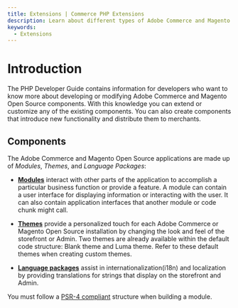 ```yaml
---
title: Extensions | Commerce PHP Extensions
description: Learn about different types of Adobe Commerce and Magento Open Source components.
keywords:
  - Extensions
---
```


# Introduction

The PHP Developer Guide contains information for developers who want to know more about developing or modifying Adobe Commerce and Magento Open Source components. With this knowledge you can extend or customize any of the existing components. You can also create components that introduce new functionality and distribute them to merchants.

## Components

The Adobe Commerce and Magento Open Source applications are made up of *Modules*, *Themes*, and *Language Packages*:

*  [**Modules**](/architecture/modules/overview/) interact with other parts of the application to accomplish a particular business function or provide a feature. A module can contain a user interface for displaying information or interacting with the user. It can also contain application interfaces that another module or code chunk might call.

*  [**Themes**](https://developer.adobe.com/commerce/frontend-core/guide/themes/) provide a personalized touch for each Adobe Commerce or Magento Open Source installation by changing the look and feel of the storefront or Admin. Two themes are already available within the default code structure: Blank theme and Luma theme. Refer to these default themes when creating custom themes.

*  [**Language packages**](https://developer.adobe.com/commerce/frontend-core/guide/translations/) assist in internationalization(i18n) and localization by providing translations for strings that display on the storefront and Admin.

<InlineAlert variant="info" slots="text"/>

You must follow a [PSR-4 compliant](https://www.php-fig.org/psr/psr-4/) structure when building a module.

